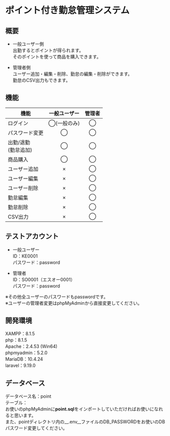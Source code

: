 # ポイント付き勤怠管理システム

## 概要
* 一般ユーザー側  
出勤するとポイントが得られます。  
そのポイントを使って商品を購入できます。  

* 管理者側  
ユーザー追加・編集・削除、勤怠の編集・削除ができます。  
勤怠のCSV出力もできます。  

## 機能
|機能|一般ユーザー|管理者|
|----|:----:|:----:| 
|ログイン|◯(一般のみ)|◯|
|パスワード変更|◯|◯|
|出勤/退勤 <br> (勤怠追加)|◯|◯|
|商品購入|◯|◯|
|ユーザー追加|×|◯|
|ユーザー編集|×|◯|
|ユーザー削除|×|◯|
|勤怠編集|×|◯|
|勤怠削除|×|◯|
|CSV出力|×|◯|

## テストアカウント
* 一般ユーザー  
ID：KE0001  
パスワード：password  

* 管理者  
ID：SO0001（エスオー0001）  
パスワード：password  

※その他全ユーザーのパスワードもpasswordです。  
※ユーザーの管理者変更はphpMyAdminから直接変更してください。  

## 開発環境
XAMPP：8.1.5  
php：8.1.5  
Apache：2.4.53 (Win64)  
phpmyadmin：5.2.0  
MariaDB：10.4.24  
laravel：9.19.0  

## データベース
データベース名：point  
テーブル：  
お使いのphpMyAdminに**point.sql**をインポートしていただければお使いになれると思います。  
また、pointディレクトリ内の__.env__ファイルのDB_PASSWORDをお使いのDBパスワード変更してください。  
